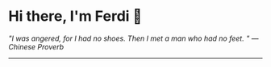 <h1>Hi there, I'm Ferdi 👋</h1>

<p><em>
  "I was angered, for I had no shoes. Then I met a man who had no feet. " — Chinese Proverb
</em></p>

---
